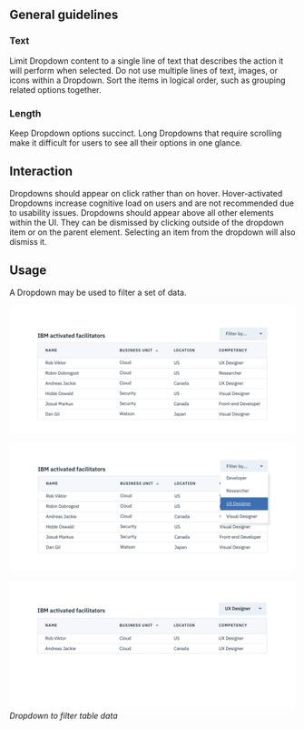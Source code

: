 ## General guidelines

### Text

Limit Dropdown content to a single line of text that describes the action it will perform when selected. Do not use multiple lines of text, images, or icons within a Dropdown. Sort the items in logical order, such as grouping related options together.

### Length

Keep Dropdown options succinct. Long Dropdowns that require scrolling make it difficult for users to see all their options in one glance.

## Interaction

Dropdowns should appear on click rather than on hover. Hover-activated Dropdowns increase cognitive load on users and are not recommended due to usability issues. Dropdowns should appear above all other elements within the UI. They can be dismissed by clicking outside of the dropdown item or on the parent element. Selecting an item from the dropdown will also dismiss it.

## Usage

A Dropdown may be used to filter a set of data.

![dropdown as a filter](images/dropdown-usage-1.png)

![dropdown as a filter](images/dropdown-usage-2.png)

![dropdown as a filter](images/dropdown-usage-3.png)
_Dropdown to filter table data_
